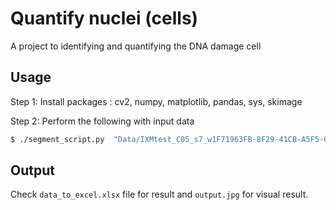 # Quantify nuclei (cells)

A project to identifying and quantifying the DNA damage cell

## Usage

Step 1: Install packages : cv2, numpy, matplotlib, pandas, sys, skimage


Step 2: Perform the following with input data

```bash
$ ./segment_script.py  "Data/IXMtest_C05_s7_w1F71963FB-8F29-41CB-A5F5-07CB9584BBC5.tif"

```

## Output

Check `data_to_excel.xlsx` file for result and `output.jpg` for visual result.
